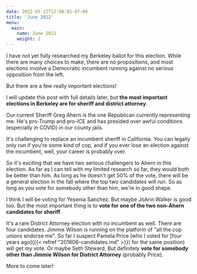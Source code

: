 ```yaml
---
date: 2022-05-22T12:00:02-07:00
title: 'June 2022'
menu:
  main:
    name: June 2022
    weight: 2
---
```


I have not yet fully researched my Berkeley ballot for this election. While there are many choices to make, there are no propositions, and most elections involve a Democratic incumbent running against no serious opposition from the left.

But there are a few really important elections!

I will update this post with full details later, but **the most important elections in Berkeley are for sheriff and district attorney**.

Our current Sheriff Greg Ahern is the one Republican currently representing me. He's pro-Trump and pro-ICE and has presided over awful conditions (especially in COVID) in our county jails.

It's challenging to replace an incumbent sheriff in California. You can legally only run if you're some kind of cop, and if you ever lose an election against the incumbent, well, your career is probably over.

So it's exciting that we have two serious challengers to Ahern in this election. As far as I can tell with my limited research so far, they would both be better than him. As long as he doesn't get 50% of the vote, there will be a general election in the fall where the top two candidates will run. So as long as you vote for somebody other than him, we're in good shape.

I think I will be voting for Yesenia Sanchez. But maybe JoAnn Walker is good too. But the most important thing is to **vote for one of the two non-Ahern candidates for sheriff**.

It's a rare District Attorney election with no incumbent as well. There are four candidates. Jimmie Wilson is running on the platform of "all the cop unions endorse me". So far I suspect Pamela Price (who I voted for [four years ago]({{< refref "201806-candidates.md" >}}) for the same position) will get my vote.  Or maybe Seth Steward.  But definitely **vote for somebody other than Jimmie Wilson for District Attorney** (probably Price).

More to come later!
